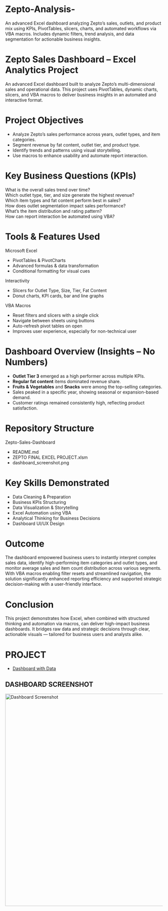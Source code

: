 # Zepto-Analysis-
An advanced Excel dashboard analyzing Zepto’s sales, outlets, and product mix using KPIs, PivotTables, slicers, charts, and automated workflows via VBA macros. Includes dynamic filters, trend analysis, and data segmentation for actionable business insights.


# Zepto Sales Dashboard – Excel Analytics Project

An advanced Excel dashboard built to analyze Zepto’s multi-dimensional sales and operational data. This project uses PivotTables, dynamic charts, slicers, and VBA macros to deliver business insights in an automated and interactive format.

# Project Objectives

- Analyze Zepto’s sales performance across years, outlet types, and item categories.  
- Segment revenue by fat content, outlet tier, and product type.  
- Identify trends and patterns using visual storytelling.  
- Use macros to enhance usability and automate report interaction.


#  Key Business Questions (KPIs)

 What is the overall sales trend over time?  
 Which outlet type, tier, and size generate the highest revenue?  
 Which item types and fat content perform best in sales?  
 How does outlet segmentation impact sales performance?  
 What’s the item distribution and rating pattern?  
 How can report interaction be automated using VBA?


# Tools & Features Used

   Microsoft Excel
  - PivotTables & PivotCharts  
  - Advanced formulas & data transformation  
  - Conditional formatting for visual cues

   Interactivity
  - Slicers for Outlet Type, Size, Tier, Fat Content  
  - Donut charts, KPI cards, bar and line graphs

   VBA Macros
  - Reset filters and slicers with a single click  
  - Navigate between sheets using buttons  
  - Auto-refresh pivot tables on open  
  - Improves user experience, especially for non-technical user

# Dashboard Overview (Insights – No Numbers)

- **Outlet Tier 3** emerged as a high performer across multiple KPIs.  
- **Regular fat content** items dominated revenue share.  
- **Fruits & Vegetables** and **Snacks** were among the top-selling categories.  
- Sales peaked in a specific year, showing seasonal or expansion-based demand.  
- Customer ratings remained consistently high, reflecting product satisfaction.

# Repository Structure
Zepto-Sales-Dashboard
- README.md
- ZEPTO FINAL EXCEL PROJECT.xlsm
- dashboard_screenshot.png

# Key Skills Demonstrated

-  Data Cleaning & Preparation  
-  Business KPIs Structuring  
-  Data Visualization & Storytelling  
-  Excel Automation using VBA  
-  Analytical Thinking for Business Decisions  
-  Dashboard UI/UX Design

# Outcome
The dashboard empowered business users to instantly interpret complex sales data, identify high-performing item categories and outlet types, and monitor average sales and item count distribution across various segments. With VBA macros enabling filter resets and streamlined navigation, the solution significantly enhanced reporting efficiency and supported strategic decision-making with a user-friendly interface.

# Conclusion

This project demonstrates how Excel, when combined with structured thinking and automation via macros, can deliver high-impact business dashboards. It bridges raw data and strategic decisions through clear, actionable visuals — tailored for business users and analysts alike.

# PROJECT
- <a href="https://github.com/ankit200124/Zepto-Analysis-/blob/main/ZEPTO%20FINAL%20EXCEL%20PROJECT.xlsm"> Dashboard with Data</a>


## DASHBOARD SCREENSHOT
<img width="1240" height="677" alt="Dashboard Screenshot" src="https://github.com/user-attachments/assets/0cbfdbed-c1af-4d12-8522-593ccc2f2d36" />






